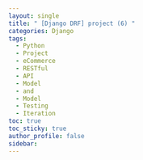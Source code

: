 ```yaml
---
layout: single
title: " [Django DRF] project (6) "
categories: Django
tags:
  - Python
  - Project
  - eCommerce
  - RESTful
  - API
  - Model
  - and
  - Model
  - Testing
  - Iteration
toc: true
toc_sticky: true
author_profile: false
sidebar:
---
```


